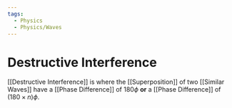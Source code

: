 ```yaml
---
tags:
  - Physics
  - Physics/Waves
---
```

# Destructive Interference
[[Destructive Interference]] is where the [[Superposition]] of two [[Similar Waves]] have a [[Phase Difference]] of $180\phi$ **or** a [[Phase Difference]] of $(180 \times n)\phi$.